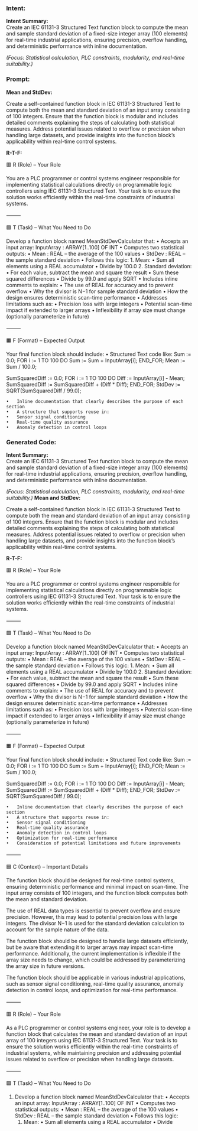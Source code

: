 ### Intent:
**Intent Summary:**  
Create an IEC 61131-3 Structured Text function block to compute the mean and sample standard deviation of a fixed-size integer array (100 elements) for real-time industrial applications, ensuring precision, overflow handling, and deterministic performance with inline documentation.  

*(Focus: Statistical calculation, PLC constraints, modularity, and real-time suitability.)*

### Prompt:
**Mean and StdDev:**

Create a self-contained function block in IEC 61131-3 Structured Text to compute both the mean and standard deviation of an input array consisting of 100 integers. Ensure that the function block is modular and includes detailed comments explaining the steps of calculating both statistical measures. Address potential issues related to overflow or precision when handling large datasets, and provide insights into the function block’s applicability within real-time control systems.

**R-T-F:**

🟥 R (Role) – Your Role

You are a PLC programmer or control systems engineer responsible for implementing statistical calculations directly on programmable logic controllers using IEC 61131-3 Structured Text. Your task is to ensure the solution works efficiently within the real-time constraints of industrial systems.

⸻

🟩 T (Task) – What You Need to Do

Develop a function block named MeanStdDevCalculator that:
	•	Accepts an input array:
InputArray : ARRAY[1..100] OF INT
	•	Computes two statistical outputs:
	•	Mean : REAL – the average of the 100 values
	•	StdDev : REAL – the sample standard deviation
	•	Follows this logic:
	1.	Mean:
	•	Sum all elements using a REAL accumulator
	•	Divide by 100.0
	2.	Standard deviation:
	•	For each value, subtract the mean and square the result
	•	Sum these squared differences
	•	Divide by 99.0 and apply SQRT
	•	Includes inline comments to explain:
	•	The use of REAL for accuracy and to prevent overflow
	•	Why the divisor is N−1 for sample standard deviation
	•	How the design ensures deterministic scan-time performance
	•	Addresses limitations such as:
	•	Precision loss with large integers
	•	Potential scan-time impact if extended to larger arrays
	•	Inflexibility if array size must change (optionally parameterize in future)

⸻

🟧 F (Format) – Expected Output

Your final function block should include:
	•	Structured Text code like:
 Sum := 0.0;
FOR i := 1 TO 100 DO
    Sum := Sum + InputArray[i];
END_FOR;
Mean := Sum / 100.0;

SumSquaredDiff := 0.0;
FOR i := 1 TO 100 DO
    Diff := InputArray[i] - Mean;
    SumSquaredDiff := SumSquaredDiff + (Diff * Diff);
END_FOR;
StdDev := SQRT(SumSquaredDiff / 99.0);

	•	Inline documentation that clearly describes the purpose of each section
	•	A structure that supports reuse in:
	•	Sensor signal conditioning
	•	Real-time quality assurance
	•	Anomaly detection in control loops

### Generated Code:
**Intent Summary:**  
Create an IEC 61131-3 Structured Text function block to compute the mean and sample standard deviation of a fixed-size integer array (100 elements) for real-time industrial applications, ensuring precision, overflow handling, and deterministic performance with inline documentation.  

*(Focus: Statistical calculation, PLC constraints, modularity, and real-time suitability.)*
**Mean and StdDev:**

Create a self-contained function block in IEC 61131-3 Structured Text to compute both the mean and standard deviation of an input array consisting of 100 integers. Ensure that the function block is modular and includes detailed comments explaining the steps of calculating both statistical measures. Address potential issues related to overflow or precision when handling large datasets, and provide insights into the function block’s applicability within real-time control systems.

**R-T-F:**

🟥 R (Role) – Your Role

You are a PLC programmer or control systems engineer responsible for implementing statistical calculations directly on programmable logic controllers using IEC 61131-3 Structured Text. Your task is to ensure the solution works efficiently within the real-time constraints of industrial systems.

⸻

🟩 T (Task) – What You Need to Do

Develop a function block named MeanStdDevCalculator that:
	•	Accepts an input array:
InputArray : ARRAY[1..100] OF INT
	•	Computes two statistical outputs:
	•	Mean : REAL – the average of the 100 values
	•	StdDev : REAL – the sample standard deviation
	•	Follows this logic:
	1.	Mean:
	•	Sum all elements using a REAL accumulator
	•	Divide by 100.0
	2.	Standard deviation:
	•	For each value, subtract the mean and square the result
	•	Sum these squared differences
	•	Divide by 99.0 and apply SQRT
	•	Includes inline comments to explain:
	•	The use of REAL for accuracy and to prevent overflow
	•	Why the divisor is N−1 for sample standard deviation
	•	How the design ensures deterministic scan-time performance
	•	Addresses limitations such as:
	•	Precision loss with large integers
	•	Potential scan-time impact if extended to larger arrays
	•	Inflexibility if array size must change (optionally parameterize in future)

⸻

🟧 F (Format) – Expected Output

Your final function block should include:
	•	Structured Text code like:
 Sum := 0.0;
FOR i := 1 TO 100 DO
    Sum := Sum + InputArray[i];
END_FOR;
Mean := Sum / 100.0;

SumSquaredDiff := 0.0;
FOR i := 1 TO 100 DO
    Diff := InputArray[i] - Mean;
    SumSquaredDiff := SumSquaredDiff + (Diff * Diff);
END_FOR;
StdDev := SQRT(SumSquaredDiff / 99.0);

	•	Inline documentation that clearly describes the purpose of each section
	•	A structure that supports reuse in:
	•	Sensor signal conditioning
	•	Real-time quality assurance
	•	Anomaly detection in control loops
	•	Optimization for real-time performance
	•	Consideration of potential limitations and future improvements

⸻

🟦 C (Context) – Important Details

The function block should be designed for real-time control systems, ensuring deterministic performance and minimal impact on scan-time. The input array consists of 100 integers, and the function block computes both the mean and standard deviation.

The use of REAL data types is essential to prevent overflow and ensure precision. However, this may lead to potential precision loss with large integers. The divisor N−1 is used for the standard deviation calculation to account for the sample nature of the data.

The function block should be designed to handle large datasets efficiently, but be aware that extending it to larger arrays may impact scan-time performance. Additionally, the current implementation is inflexible if the array size needs to change, which could be addressed by parameterizing the array size in future versions.

The function block should be applicable in various industrial applications, such as sensor signal conditioning, real-time quality assurance, anomaly detection in control loops, and optimization for real-time performance.

⸻

🟥 R (Role) – Your Role

As a PLC programmer or control systems engineer, your role is to develop a function block that calculates the mean and standard deviation of an input array of 100 integers using IEC 61131-3 Structured Text. Your task is to ensure the solution works efficiently within the real-time constraints of industrial systems, while maintaining precision and addressing potential issues related to overflow or precision when handling large datasets.

⸻

🟩 T (Task) – What You Need to Do

1.	Develop a function block named MeanStdDevCalculator that:
	•	Accepts an input array:
InputArray : ARRAY[1..100] OF INT
	•	Computes two statistical outputs:
	•	Mean : REAL – the average of the 100 values
	•	StdDev : REAL – the sample standard deviation
	•	Follows this logic:
	1.	Mean:
	•	Sum all elements using a REAL accumulator
	•	Divide
